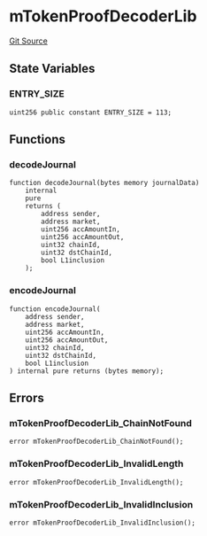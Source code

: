 # mTokenProofDecoderLib
[Git Source](https://github.com/malda-protocol/malda-lending/blob/413dc9221d099e8e0b7a9a3f94769f4666aaf31b/src\libraries\mTokenProofDecoderLib.sol)


## State Variables
### ENTRY_SIZE

```solidity
uint256 public constant ENTRY_SIZE = 113;
```


## Functions
### decodeJournal


```solidity
function decodeJournal(bytes memory journalData)
    internal
    pure
    returns (
        address sender,
        address market,
        uint256 accAmountIn,
        uint256 accAmountOut,
        uint32 chainId,
        uint32 dstChainId,
        bool L1inclusion
    );
```

### encodeJournal


```solidity
function encodeJournal(
    address sender,
    address market,
    uint256 accAmountIn,
    uint256 accAmountOut,
    uint32 chainId,
    uint32 dstChainId,
    bool L1inclusion
) internal pure returns (bytes memory);
```

## Errors
### mTokenProofDecoderLib_ChainNotFound

```solidity
error mTokenProofDecoderLib_ChainNotFound();
```

### mTokenProofDecoderLib_InvalidLength

```solidity
error mTokenProofDecoderLib_InvalidLength();
```

### mTokenProofDecoderLib_InvalidInclusion

```solidity
error mTokenProofDecoderLib_InvalidInclusion();
```

